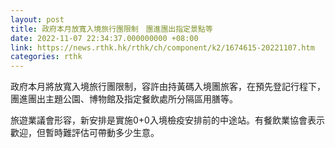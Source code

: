 ```yaml
---
layout: post
title: 政府本月放寬入境旅行團限制　團進團出指定景點等
date: 2022-11-07 22:34:37.000000000 +08:00
link: https://news.rthk.hk/rthk/ch/component/k2/1674615-20221107.htm
categories: rthk
---
```


政府本月將放寬入境旅行團限制，容許由持黃碼入境團旅客，在預先登記行程下，團進團出主題公園、博物館及指定餐飲處所分隔區用膳等。

旅遊業議會形容，新安排是實施0+0入境檢疫安排前的中途站。有餐飲業協會表示歡迎，但暫時難評估可帶動多少生意。
